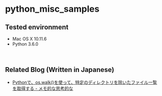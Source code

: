 # python_misc_samples

## Tested environment

- Mac OS X 10.11.6
- Python 3.6.0

　  
## Related Blog (Written in Japanese)

- [Pythonで、os.walk()を使って、特定のディレクトリを除いたファイル一覧を取得する - メモ的な思考的な](http://thinkami.hatenablog.com/entry/2017/03/31/063256)